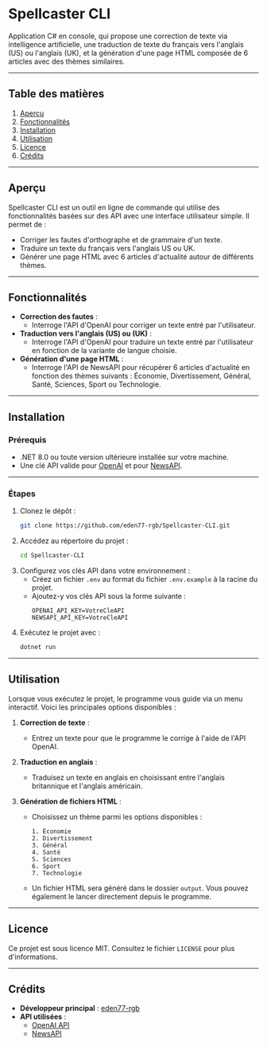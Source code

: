 # Spellcaster CLI
Application C# en console, qui propose une correction de texte via intelligence artificielle, une traduction de texte du français vers l'anglais (US) ou l'anglais (UK), et la génération 
d'une page HTML composée de 6 articles avec des thèmes similaires.

---

## Table des matières
1. [Aperçu](#aperçu)
2. [Fonctionnalités](#fonctionnalités)
3. [Installation](#installation)
4. [Utilisation](#utilisation)
5. [Licence](#licence)
6. [Crédits](#crédits)

---

## Aperçu
Spellcaster CLI est un outil en ligne de commande qui utilise des fonctionnalités basées sur des API avec une interface utilisateur simple. Il permet de :
- Corriger les fautes d'orthographe et de grammaire d'un texte.
- Traduire un texte du français vers l'anglais US ou UK.
- Générer une page HTML avec 6 articles d'actualité autour de différents thèmes.

---

## Fonctionnalités
- **Correction des fautes** :
  - Interroge l'API d'OpenAI pour corriger un texte entré par l'utilisateur.
- **Traduction vers l'anglais (US) ou (UK)** :
  - Interroge l'API d'OpenAI pour traduire un texte entré par l'utilisateur en fonction de la variante de langue choisie.
- **Génération d'une page HTML** :
  - Interroge l'API de NewsAPI pour récupérer 6 articles d'actualité en fonction des thèmes suivants : Économie, Divertissement, Général, Santé, Sciences, Sport ou Technologie.

---

## Installation
### Prérequis
- .NET 8.0 ou toute version ultérieure installée sur votre machine.
- Une clé API valide pour [OpenAI](https://platform.openai.com/api-keys) et pour [NewsAPI](https://newsapi.org/).

---

### Étapes
1. Clonez le dépôt :
   ```bash
   git clone https://github.com/eden77-rgb/Spellcaster-CLI.git
   ```
2. Accédez au répertoire du projet :
   ```bash
   cd Spellcaster-CLI
   ```
3. Configurez vos clés API dans votre environnement :
   - Créez un fichier `.env` au format du fichier `.env.example` à la racine du projet.
   - Ajoutez-y vos clés API sous la forme suivante :
     ```
     OPENAI_API_KEY=VotreCleAPI
     NEWSAPI_API_KEY=VotreCleAPI
     ```
4. Exécutez le projet avec :
   ```bash
   dotnet run
   ```

---

## Utilisation
Lorsque vous exécutez le projet, le programme vous guide via un menu interactif. Voici les principales options disponibles :

1. **Correction de texte** :
   - Entrez un texte pour que le programme le corrige à l'aide de l'API OpenAI.

2. **Traduction en anglais** :
   - Traduisez un texte en anglais en choisissant entre l'anglais britannique et l'anglais américain.

3. **Génération de fichiers HTML** :
   - Choisissez un thème parmi les options disponibles :
     ```
     1. Économie
     2. Divertissement
     3. Général
     4. Santé
     5. Sciences
     6. Sport
     7. Technologie
     ```
   - Un fichier HTML sera généré dans le dossier `output`. Vous pouvez également le lancer directement depuis le programme.

---

## Licence

Ce projet est sous licence MIT. Consultez le fichier `LICENSE` pour plus d'informations.

---

## Crédits

- **Développeur principal** : [eden77-rgb](https://github.com/eden77-rgb)
- **API utilisées** :
  - [OpenAI API](https://openai.com/)
  - [NewsAPI](https://newsapi.org/)
